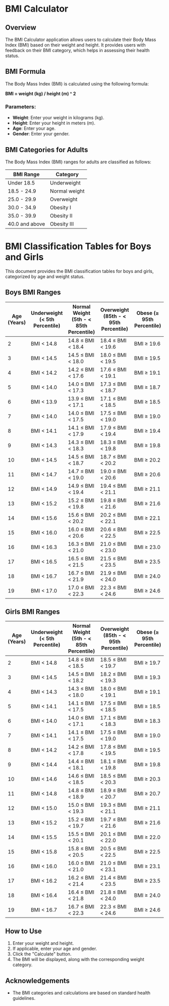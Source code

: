<!-- # bmi_calculator

A new Flutter project.

## Getting Started

This project is a starting point for a Flutter application.

A few resources to get you started if this is your first Flutter project:

- [Lab: Write your first Flutter app](https://docs.flutter.dev/get-started/codelab)
- [Cookbook: Useful Flutter samples](https://docs.flutter.dev/cookbook)

For help getting started with Flutter development, view the
[online documentation](https://docs.flutter.dev/), which offers tutorials,
samples, guidance on mobile development, and a full API reference.



 -->

# BMI Calculator

## Overview

The BMI Calculator application allows users to calculate their Body Mass Index (BMI) based on their weight and height. It provides users with feedback on their BMI category, which helps in assessing their health status.

## BMI Formula

The Body Mass Index (BMI) is calculated using the following formula:

**BMI = weight (kg) / height (m) ^ 2**

### Parameters:

- **Weight**: Enter your weight in kilograms (kg).
- **Height**: Enter your height in meters (m).
- **Age**: Enter your age.
- **Gender**: Enter your gender.

## BMI Categories for Adults

The Body Mass Index (BMI) ranges for adults are classified as follows:

| BMI Range      | Category      |
| -------------- | ------------- |
| Under 18.5     | Underweight   |
| 18.5 - 24.9    | Normal weight |
| 25.0 - 29.9    | Overweight    |
| 30.0 - 34.9    | Obesity I     |
| 35.0 - 39.9    | Obesity II    |
| 40.0 and above | Obesity III   |

# BMI Classification Tables for Boys and Girls

This document provides the BMI classification tables for boys and girls, categorized by age and weight status.

## Boys BMI Ranges

| Age (Years) | Underweight (< 5th Percentile) | Normal Weight (5th - < 85th Percentile) | Overweight (85th - < 95th Percentile) | Obese (≥ 95th Percentile) |
| ----------- | ------------------------------ | --------------------------------------- | ------------------------------------- | ------------------------- |
| 2           | BMI < 14.8                     | 14.8 ≤ BMI < 18.4                       | 18.4 ≤ BMI < 19.6                     | BMI ≥ 19.6                |
| 3           | BMI < 14.5                     | 14.5 ≤ BMI < 18.0                       | 18.0 ≤ BMI < 19.5                     | BMI ≥ 19.5                |
| 4           | BMI < 14.2                     | 14.2 ≤ BMI < 17.6                       | 17.6 ≤ BMI < 19.1                     | BMI ≥ 19.1                |
| 5           | BMI < 14.0                     | 14.0 ≤ BMI < 17.3                       | 17.3 ≤ BMI < 18.7                     | BMI ≥ 18.7                |
| 6           | BMI < 13.9                     | 13.9 ≤ BMI < 17.1                       | 17.1 ≤ BMI < 18.5                     | BMI ≥ 18.5                |
| 7           | BMI < 14.0                     | 14.0 ≤ BMI < 17.5                       | 17.5 ≤ BMI < 19.0                     | BMI ≥ 19.0                |
| 8           | BMI < 14.1                     | 14.1 ≤ BMI < 17.9                       | 17.9 ≤ BMI < 19.4                     | BMI ≥ 19.4                |
| 9           | BMI < 14.3                     | 14.3 ≤ BMI < 18.3                       | 18.3 ≤ BMI < 19.8                     | BMI ≥ 19.8                |
| 10          | BMI < 14.5                     | 14.5 ≤ BMI < 18.7                       | 18.7 ≤ BMI < 20.2                     | BMI ≥ 20.2                |
| 11          | BMI < 14.7                     | 14.7 ≤ BMI < 19.0                       | 19.0 ≤ BMI < 20.6                     | BMI ≥ 20.6                |
| 12          | BMI < 14.9                     | 14.9 ≤ BMI < 19.4                       | 19.4 ≤ BMI < 21.1                     | BMI ≥ 21.1                |
| 13          | BMI < 15.2                     | 15.2 ≤ BMI < 19.8                       | 19.8 ≤ BMI < 21.6                     | BMI ≥ 21.6                |
| 14          | BMI < 15.6                     | 15.6 ≤ BMI < 20.2                       | 20.2 ≤ BMI < 22.1                     | BMI ≥ 22.1                |
| 15          | BMI < 16.0                     | 16.0 ≤ BMI < 20.6                       | 20.6 ≤ BMI < 22.5                     | BMI ≥ 22.5                |
| 16          | BMI < 16.3                     | 16.3 ≤ BMI < 21.0                       | 21.0 ≤ BMI < 23.0                     | BMI ≥ 23.0                |
| 17          | BMI < 16.5                     | 16.5 ≤ BMI < 21.5                       | 21.5 ≤ BMI < 23.5                     | BMI ≥ 23.5                |
| 18          | BMI < 16.7                     | 16.7 ≤ BMI < 21.9                       | 21.9 ≤ BMI < 24.0                     | BMI ≥ 24.0                |
| 19          | BMI < 17.0                     | 17.0 ≤ BMI < 22.3                       | 22.3 ≤ BMI < 24.6                     | BMI ≥ 24.6                |

## Girls BMI Ranges

| Age (Years) | Underweight (< 5th Percentile) | Normal Weight (5th - < 85th Percentile) | Overweight (85th - < 95th Percentile) | Obese (≥ 95th Percentile) |
| ----------- | ------------------------------ | --------------------------------------- | ------------------------------------- | ------------------------- |
| 2           | BMI < 14.8                     | 14.8 ≤ BMI < 18.5                       | 18.5 ≤ BMI < 19.7                     | BMI ≥ 19.7                |
| 3           | BMI < 14.5                     | 14.5 ≤ BMI < 18.2                       | 18.2 ≤ BMI < 19.3                     | BMI ≥ 19.3                |
| 4           | BMI < 14.3                     | 14.3 ≤ BMI < 18.0                       | 18.0 ≤ BMI < 19.1                     | BMI ≥ 19.1                |
| 5           | BMI < 14.1                     | 14.1 ≤ BMI < 17.5                       | 17.5 ≤ BMI < 18.5                     | BMI ≥ 18.5                |
| 6           | BMI < 14.0                     | 14.0 ≤ BMI < 17.1                       | 17.1 ≤ BMI < 18.3                     | BMI ≥ 18.3                |
| 7           | BMI < 14.1                     | 14.1 ≤ BMI < 17.5                       | 17.5 ≤ BMI < 19.0                     | BMI ≥ 19.0                |
| 8           | BMI < 14.2                     | 14.2 ≤ BMI < 17.8                       | 17.8 ≤ BMI < 19.5                     | BMI ≥ 19.5                |
| 9           | BMI < 14.4                     | 14.4 ≤ BMI < 18.1                       | 18.1 ≤ BMI < 19.8                     | BMI ≥ 19.8                |
| 10          | BMI < 14.6                     | 14.6 ≤ BMI < 18.5                       | 18.5 ≤ BMI < 20.3                     | BMI ≥ 20.3                |
| 11          | BMI < 14.8                     | 14.8 ≤ BMI < 18.9                       | 18.9 ≤ BMI < 20.7                     | BMI ≥ 20.7                |
| 12          | BMI < 15.0                     | 15.0 ≤ BMI < 19.3                       | 19.3 ≤ BMI < 21.1                     | BMI ≥ 21.1                |
| 13          | BMI < 15.2                     | 15.2 ≤ BMI < 19.7                       | 19.7 ≤ BMI < 21.6                     | BMI ≥ 21.6                |
| 14          | BMI < 15.5                     | 15.5 ≤ BMI < 20.1                       | 20.1 ≤ BMI < 22.0                     | BMI ≥ 22.0                |
| 15          | BMI < 15.8                     | 15.8 ≤ BMI < 20.5                       | 20.5 ≤ BMI < 22.5                     | BMI ≥ 22.5                |
| 16          | BMI < 16.0                     | 16.0 ≤ BMI < 21.0                       | 21.0 ≤ BMI < 23.1                     | BMI ≥ 23.1                |
| 17          | BMI < 16.2                     | 16.2 ≤ BMI < 21.4                       | 21.4 ≤ BMI < 23.5                     | BMI ≥ 23.5                |
| 18          | BMI < 16.4                     | 16.4 ≤ BMI < 21.8                       | 21.8 ≤ BMI < 24.0                     | BMI ≥ 24.0                |
| 19          | BMI < 16.7                     | 16.7 ≤ BMI < 22.3                       | 22.3 ≤ BMI < 24.6                     | BMI ≥ 24.6                |

## How to Use

1. Enter your weight and height.
2. If applicable, enter your age and gender.
3. Click the "Calculate" button.
4. The BMI will be displayed, along with the corresponding weight category.

## Acknowledgements

- The BMI categories and calculations are based on standard health guidelines.
